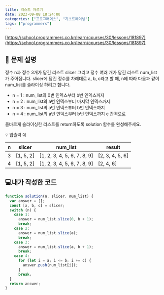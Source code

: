 ```yaml
---
title: 리스트 자르기
date: 2023-09-08 18:24:00
categories: ["프로그래머스", "기초트레이닝"]
tags: ["programmers"]
---
```


[https://school.programmers.co.kr/learn/courses/30/lessons/181897](https://school.programmers.co.kr/learn/courses/30/lessons/181897)

## 📔 문제 설명

정수 n과 정수 3개가 담긴 리스트 slicer 그리고 정수 여러 개가 담긴 리스트 num_list가 주어집니다. slicer에 담긴 정수를 차례대로 a, b, c라고 할 때, n에 따라 다음과 같이 num_list를 슬라이싱 하려고 합니다.

- n = 1 : num_list의 0번 인덱스부터 b번 인덱스까지
- n = 2 : num_list의 a번 인덱스부터 마지막 인덱스까지
- n = 3 : num_list의 a번 인덱스부터 b번 인덱스까지
- n = 4 : num_list의 a번 인덱스부터 b번 인덱스까지 c 간격으로

올바르게 슬라이싱한 리스트를 return하도록 solution 함수를 완성해주세요.

💡 입출력 예

| n   | slicer    | num_list                    | result          |
| --- | --------- | --------------------------- | --------------- |
| 3   | [1, 5, 2] | [1, 2, 3, 4, 5, 6, 7, 8, 9] | [2, 3, 4, 5, 6] |
| 4   | [1, 5, 2] | [1, 2, 3, 4, 5, 6, 7, 8, 9] | [2, 4, 6]       |

## 💻내가 작성한 코드

```js
function solution(n, slicer, num_list) {
  var answer = [];
  const [a, b, c] = slicer;
  switch (n) {
    case 1:
      answer = num_list.slice(0, b + 1);
      break;
    case 2:
      answer = num_list.slice(a);
      break;
    case 3:
      answer = num_list.slice(a, b + 1);
      break;
    case 4:
      for (let i = a; i <= b; i += c) {
        answer.push(num_list[i]);
      }
      break;
  }
  return answer;
}
```
